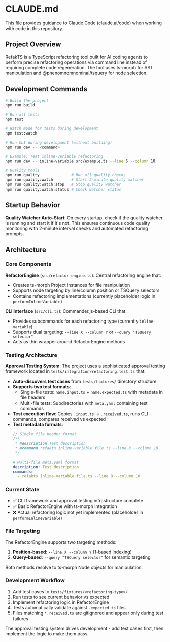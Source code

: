 # CLAUDE.md

This file provides guidance to Claude Code (claude.ai/code) when working with code in this repository.

## Project Overview

RefakTS is a TypeScript refactoring tool built for AI coding agents to perform precise refactoring operations via command line instead of requiring complete code regeneration. The tool uses ts-morph for AST manipulation and @phenomnomnominal/tsquery for node selection.

## Development Commands

```bash
# Build the project
npm run build

# Run all tests
npm test

# Watch mode for tests during development
npm test:watch

# Run CLI during development (without building)
npm run dev -- <command>

# Example: Test inline-variable refactoring
npm run dev -- inline-variable src/example.ts --line 5 --column 10

# Quality tools
npm run quality              # Run all quality checks
npm run quality:watch        # Start 2-minute quality watcher
npm run quality:watch:stop   # Stop quality watcher
npm run quality:watch:status # Check watcher status
```

## Startup Behavior

**Quality Watcher Auto-Start**: On every startup, check if the quality watcher is running and start it if it's not. This ensures continuous code quality monitoring with 2-minute interval checks and automated refactoring prompts.

## Architecture

### Core Components

**RefactorEngine** (`src/refactor-engine.ts`): Central refactoring engine that:
- Creates ts-morph Project instances for file manipulation
- Supports node targeting by line/column position or TSQuery selectors
- Contains refactoring implementations (currently placeholder logic in `performInlineVariable`)

**CLI Interface** (`src/cli.ts`): Commander.js-based CLI that:
- Provides subcommands for each refactoring type (currently `inline-variable`)
- Supports dual targeting: `--line X --column Y` or `--query "TSQuery selector"`
- Acts as thin wrapper around RefactorEngine methods

### Testing Architecture

**Approval Testing System**: The project uses a sophisticated approval testing framework located in `tests/integration/refactoring.test.ts` that:

- **Auto-discovers test cases** from `tests/fixtures/` directory structure
- **Supports two test formats**:
  - Single-file tests: `name.input.ts` + `name.expected.ts` with metadata in file headers
  - Multi-file tests: Subdirectories with `meta.yaml` containing test commands
- **Test execution flow**: Copies `.input.ts` → `.received.ts`, runs CLI commands, compares received vs expected
- **Test metadata formats**:
  ```ts
  // Single file header format
  /**
   * @description Test description
   * @command refakts inline-variable file.ts --line 8 --column 10
   */
  ```
  ```yaml
  # Multi-file meta.yaml format
  description: Test description
  commands:
    - refakts inline-variable file.ts --line 8 --column 10
  ```

### Current State

- ✅ CLI framework and approval testing infrastructure complete
- ✅ Basic RefactorEngine with ts-morph integration
- ❌ Actual refactoring logic not yet implemented (placeholder in `performInlineVariable`)

### File Targeting

The RefactorEngine supports two targeting methods:
1. **Position-based**: `--line X --column Y` (1-based indexing)
2. **Query-based**: `--query "TSQuery selector"` for semantic targeting

Both methods resolve to ts-morph Node objects for manipulation.

### Development Workflow

1. Add test cases to `tests/fixtures/<refactoring-type>/`
2. Run tests to see current behavior vs expected
3. Implement refactoring logic in RefactorEngine
4. Tests automatically validate against `.expected.ts` files
5. Files matching `*.received.ts` are gitignored and appear only during test failures

The approval testing system drives development - add test cases first, then implement the logic to make them pass.